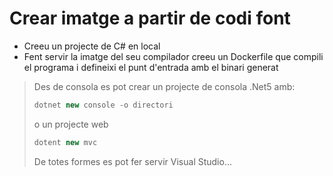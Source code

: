 # Crear imatge a partir de codi font

- Creeu un projecte de C# en local
- Fent servir la imatge del seu compilador creeu un Dockerfile que compili el programa i defineixi el punt d'entrada amb el binari generat

> Des de consola es pot crear un projecte de consola .Net5 amb:
>
> ```csharp
> dotnet new console -o directori
> ```
>
> o un projecte web
>
> ```csharp
> dotent new mvc
> ```
>
> De totes formes es pot fer servir Visual Studio...
